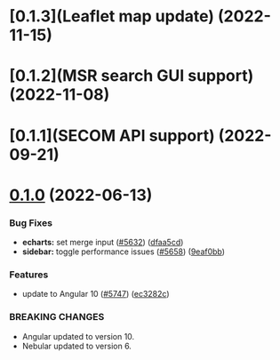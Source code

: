 <!--<a name="0.2.0"></a>
# [0.2.0](MSR Ledger integration) (2022-11-30)
-->
<a name="0.1.3"></a>
# [0.1.3](Leaflet map update) (2022-11-15)

<a name="0.1.2"></a>
# [0.1.2](MSR search GUI support) (2022-11-08)

<a name="0.1.1"></a>
# [0.1.1](SECOM API support) (2022-09-21)

<a name="0.1.0"></a>
# [0.1.0]() (2022-06-13)

### Bug Fixes

* **echarts:** set merge input ([#5632](https://github.com/akveo/ngx-admin/issues/5632)) ([dfaa5cd](https://github.com/akveo/ngx-admin/commit/dfaa5cd))
* **sidebar:** toggle performance issues ([#5658](https://github.com/akveo/ngx-admin/issues/5658)) ([9eaf0bb](https://github.com/akveo/ngx-admin/commit/9eaf0bb))


### Features

* update to Angular 10 ([#5747](https://github.com/akveo/ngx-admin/issues/5747)) ([ec3282c](https://github.com/akveo/ngx-admin/commit/ec3282c))

### BREAKING CHANGES

- Angular updated to version 10.
- Nebular updated to version 6.
